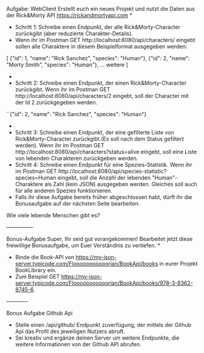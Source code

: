 Aufgabe: WebClient
Erstellt euch ein neues Projekt und nutzt die Daten aus der Rick&Morty API
https://rickandmortyapi.com
*
* Schritt 1: Schreibe einen Endpunkt, der alle Rick&Morty-Character zurückgibt (aber reduzierte Charakter-Details).
* Wenn ihr im Postman GET http://localhost:8080/api/characters/ eingebt sollen alle Charaktere in diesem Beispielformat ausgegeben werden:

[
{"id": 1, "name": "Rick Sanchez", "species": "Human"},
{"id": 2, "name": "Morty Smith", "species": "Human"},
... weitere
]

*
* Schritt 2: Schreibe einen Endpunkt, der einen Rick&Morty-Character zurückgibt. Wenn ihr im Postman GET http://localhost:8080/api/characters/2 eingebt, soll der Character mit der Id 2 zurückgegeben werden.

``{"id": 2, "name": "Rick Sanchez", "species": "Human"}

*
* Schritt 3: Schreibe einen Endpunkt, der eine gefilterte Liste von Rick&Morty-Character zurückgibt.(Es soll nach dem Status gefiltert werden). Wenn ihr im Postman GET http://localhost:8080/api/characters?status=alive eingebt, soll eine Liste von lebenden Charakteren zurückgeben werden.
* Schritt 4: Schreibe einen Endpunkt für eine Spezies-Statistik. Wenn ihr im Postman GET http://localhost:8080/api/species-statistic?species=Human eingebt, soll die Anzahl der lebenden "Human"-Charaktere als Zahl (kein JSON) ausgegeben werden. Gleiches soll auch für alle anderen Spezies funktionieren.
* Falls ihr diese Aufgabe bereits früher abgeschlossen habt, dürft ihr die Bonusaufgabe auf der nächsten Seite bearbeiten.

Wie viele lebende Menschen gibt es?


—————


Bonus-Aufgabe
Super, Ihr seid gut vorangekommen! Bearbeitet jetzt diese freiwillige Bonusaufgabe, um Euer Verständnis zu vertiefen.
*
* Binde die Book-API von https://my-json-server.typicode.com/Flooooooooooorian/BookApi/books in eurer Projekt BookLibrary ein.
* Zum Beispiel GET https://my-json-server.typicode.com/Flooooooooooorian/BookApi/books/978-3-8362-8745-6.

————


Bonus Aufgabe Github Api
* Stelle einen /api/github/<username> Endpunkt zuverfügung, der mittels der Github Api das Profil des jeweiligen Nutzers abruft.
* Sei kreativ und ergänze deinen Server um weitere Endpunkte, die weitere Informationen von der Github API abrufen.
